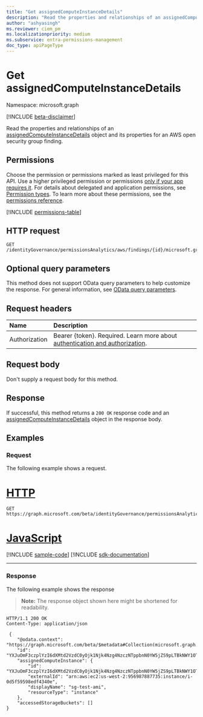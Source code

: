 ```yaml
---
title: "Get assignedComputeInstanceDetails"
description: "Read the properties and relationships of an assignedComputeInstanceDetails object for an AWS open security group finding."
author: "ashyasingh"
ms.reviewer: ciem_pm
ms.localizationpriority: medium
ms.subservice: entra-permissions-management
doc_type: apiPageType
---
```


# Get assignedComputeInstanceDetails
Namespace: microsoft.graph

[!INCLUDE [beta-disclaimer](../../includes/beta-disclaimer.md)]

Read the properties and relationships of an [assignedComputeInstanceDetails](../resources/assignedcomputeinstancedetails.md) object and its properties for an AWS open security group finding.


## Permissions
Choose the permission or permissions marked as least privileged for this API. Use a higher privileged permission or permissions [only if your app requires it](/graph/permissions-overview#best-practices-for-using-microsoft-graph-permissions). For details about delegated and application permissions, see [Permission types](/graph/permissions-overview#permission-types). To learn more about these permissions, see the [permissions reference](/graph/permissions-reference).

<!-- { "blockType": "permissions", "name": "assignedcomputeinstancedetails_get" } -->
[!INCLUDE [permissions-table](../includes/permissions/assignedcomputeinstancedetails-get-permissions.md)]

## HTTP request

<!-- {
  "blockType": "ignored"
}
-->
``` http
GET /identityGovernance/permissionsAnalytics/aws/findings/{id}/microsoft.graph.openAwsSecurityGroupFinding/assignedComputeInstancesDetails/{id}
```

## Optional query parameters
This method does not support OData query parameters to help customize the response. For general information, see [OData query parameters](/graph/query-parameters).

## Request headers
|Name|Description|
|:---|:---|
|Authorization|Bearer {token}. Required. Learn more about [authentication and authorization](/graph/auth/auth-concepts).|

## Request body
Don't supply a request body for this method.

## Response

If successful, this method returns a `200 OK` response code and an [assignedComputeInstanceDetails](../resources/assignedcomputeinstancedetails.md) object in the response body.

## Examples

### Request
The following example shows a request.
# [HTTP](#tab/http)
<!-- {
  "blockType": "request",
  "name": "get_assignedcomputeinstancedetails"
}
-->
``` http
GET https://graph.microsoft.com/beta/identityGovernance/permissionsAnalytics/aws/findings/MSxPcGVuQXdzU2VjdXJpdHlHcm91cEZpbmRpbmcsNzE3MTg1/microsoft.graph.openAwsSecurityGroupFinding/assignedComputeInstancesDetails/YXJuOmF3czplYzI6dXMtd2VzdC0yOjk1Njk4Nzg4NzczNTppbnN0YW5jZS9pLTBkNWY1OTU5OGVkZjQzNDBl
```

# [JavaScript](#tab/javascript)
[!INCLUDE [sample-code](../includes/snippets/javascript/get-assignedcomputeinstancedetails-javascript-snippets.md)]
[!INCLUDE [sdk-documentation](../includes/snippets/snippets-sdk-documentation-link.md)]

---

### Response

The following example shows the response
>**Note:** The response object shown here might be shortened for readability.
<!-- {
  "blockType": "response",
  "truncated": true,
  "@odata.type": "microsoft.graph.assignedComputeInstanceDetails"
}
-->
``` http
HTTP/1.1 200 OK
Content-Type: application/json

 {
    "@odata.context": "https://graph.microsoft.com/beta/$metadata#Collection(microsoft.graph.assignedComputeInstanceDetails)",
    "id": "YXJuOmF3czplYzI6dXMtd2VzdC0yOjk1Njk4Nzg4NzczNTppbnN0YW5jZS9pLTBkNWY1OTU5OGVkZjQzNDBl",
    "assignedComputeInstance": {
        "id": "YXJuOmF3czplYzI6dXMtd2VzdC0yOjk1Njk4Nzg4NzczNTppbnN0YW5jZS9pLTBkNWY1OTU5OGVkZjQzNDBl",
        "externalId": "arn:aws:ec2:us-west-2:956987887735:instance/i-0d5f59598edf4340e",
        "displayName": "sg-test-ami",
        "resourceType": "instance"
    },
    "accessedStorageBuckets": []
}
```
